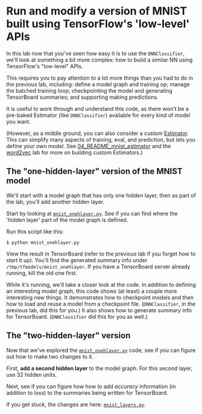 
# Run and modify a version of MNIST built using TensorFlow's 'low-level' APIs

In this lab now that you've seen how easy it is to use the `DNNClassifier`, we'll look at something a bit more complex: how to build a similar NN using TensorFlow's "low-level" APIs.  

This requires you to pay attention to a lot more things than you had to do in the previous lab, including: define a model graph and training op; manage the batched training loop; checkpointing the model and generating TensorBoard summaries; and supporting making predictions. 

It is useful to work through and understand this code, as there won't be a pre-baked Estimator (like `DNNClassifier`) available for every kind of model you want. 

(However, as a middle ground, you can also consider a custom [Estimator](https://www.tensorflow.org/versions/r0.11/api_docs/python/contrib.learn.html#Estimator). This can simplify many aspects of training, eval, and prediction, but lets you define your own model.  See [04_README_mnist_estimator](./04_README_mnist_estimator) and the [word2vec](../word2vec/README.md) lab for more on building custom Estimators.)

## The "one-hidden-layer" version of the MNIST model

We'll start with a model graph that has only one hidden layer, then as part of the lab, you'll add another hidden layer.

Start by looking at [`mnist_onehlayer.py`](./mnist_onehlayer.py).
See if you can find where the 'hidden layer' part of the model graph is defined.

Run this script like this:
```shell
$ python mnist_onehlayer.py
```

View the result in TensorBoard (refer to the previous lab if you forget how to start it up). You'll find the generated summary info under `/tmp/tfmodels/mnist_onehlayer`.
If you have a TensorBoard server already running, kill the old one first. 

While it's running, we'll take a closer look at the code.  In addition to defining an interesting model graph, this code shows (at least) a couple more interesting new things.  It demonstrates how to checkpoint models and then how to load and reuse a model from a checkpoint file. (`DNNClassifier`, in the previous lab, did this for you.)
It also shows how to generate summary info for TensorBoard.  (`DNNClassifier` did this for you as well.)

## The "two-hidden-layer" version

Now that we've explored the [`mnist_onehlayer.py`](./mnist_onehlayer.py) code, see if you can figure out how to make two changes to it.

First, **add a second hidden layer** to the model graph. For this second layer, use 32 hidden units.

Next, see if you can figure how how to add *accuracy* information (in addition to *loss*) to the summaries being written for TensorBoard.

If you get stuck, the changes are here: [`mnist_layers.py`](./mnist_layers.py).

